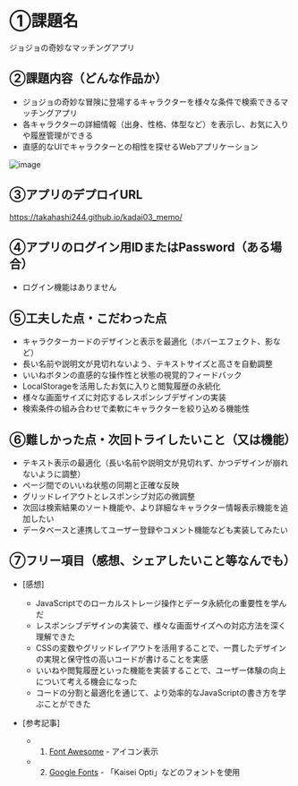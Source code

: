 # ①課題名
ジョジョの奇妙なマッチングアプリ

## ②課題内容（どんな作品か）
- ジョジョの奇妙な冒険に登場するキャラクターを様々な条件で検索できるマッチングアプリ
- 各キャラクターの詳細情報（出身、性格、体型など）を表示し、お気に入りや履歴管理ができる
- 直感的なUIでキャラクターとの相性を探せるWebアプリケーション

![image](https://github.com/user-attachments/assets/6aedc366-0fde-4aa1-97a6-682d15078e0d)


## ③アプリのデプロイURL
https://takahashi244.github.io/kadai03_memo/

## ④アプリのログイン用IDまたはPassword（ある場合）
- ログイン機能はありません

## ⑤工夫した点・こだわった点
- キャラクターカードのデザインと表示を最適化（ホバーエフェクト、影など）
- 長い名前や説明文が見切れないよう、テキストサイズと高さを自動調整
- いいねボタンの直感的な操作性と状態の視覚的フィードバック
- LocalStorageを活用したお気に入りと閲覧履歴の永続化
- 様々な画面サイズに対応するレスポンシブデザインの実装
- 検索条件の組み合わせで柔軟にキャラクターを絞り込める機能性

## ⑥難しかった点・次回トライしたいこと（又は機能）
- テキスト表示の最適化（長い名前や説明文が見切れず、かつデザインが崩れないように調整）
- ページ間でのいいね状態の同期と正確な反映
- グリッドレイアウトとレスポンシブ対応の微調整
- 次回は検索結果のソート機能や、より詳細なキャラクター情報表示機能を追加したい
- データベースと連携してユーザー登録やコメント機能なども実装してみたい

## ⑦フリー項目（感想、シェアしたいこと等なんでも）
- [感想]
  - JavaScriptでのローカルストレージ操作とデータ永続化の重要性を学んだ
  - レスポンシブデザインの実装で、様々な画面サイズへの対応方法を深く理解できた
  - CSSの変数やグリッドレイアウトを活用することで、一貫したデザインの実現と保守性の高いコードが書けることを実感
  - いいねや閲覧履歴といった機能を実装することで、ユーザー体験の向上について考える機会になった
  - コードの分割と最適化を通じて、より効率的なJavaScriptの書き方を学ぶことができた

- [参考記事]
  - 1. [Font Awesome](https://fontawesome.com/) - アイコン表示
  - 2. [Google Fonts](https://fonts.google.com/) - 「Kaisei Opti」などのフォントを使用
